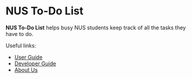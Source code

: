 # NUS To-Do List

**NUS To-Do List** helps busy NUS students keep track of all the tasks they have to do.

Useful links:
* [User Guide](UserGuide.md)
* [Developer Guide](DeveloperGuide.md)
* [About Us](AboutUs.md)
